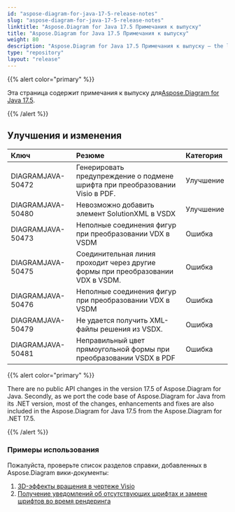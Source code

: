 ```yaml
---
id: "aspose-diagram-for-java-17-5-release-notes"
slug: "aspose-diagram-for-java-17-5-release-notes"
linktitle: "Aspose.Diagram for Java 17.5 Примечания к выпуску"
title: "Aspose.Diagram for Java 17.5 Примечания к выпуску"
weight: 80
description: "Aspose.Diagram for Java 17.5 Примечания к выпуску – the latest updates and fixes."
type: "repository"
layout: "release"
---
```

{{% alert color="primary" %}} 

 Эта страница содержит примечания к выпуску для[Aspose.Diagram for Java 17.5](http://releases.aspose.com/diagram/java/release-notes/2017/aspose-diagram-for-java-17-5-release-notes/).

{{% /alert %}} 
## **Улучшения и изменения**

|**Ключ**|**Резюме**|**Категория**|
|:- |:- |:- |
|DIAGRAMJAVA-50472|Генерировать предупреждение о подмене шрифта при преобразовании Visio в PDF.|Улучшение|
|DIAGRAMJAVA-50480 |Невозможно добавить элемент SolutionXML в VSDX|Улучшение|
|DIAGRAMJAVA-50473|Неполные соединения фигур при преобразовании VDX в VSDM|Ошибка|
|DIAGRAMJAVA-50475|Соединительная линия проходит через другие формы при преобразовании VDX в VSDM.|Ошибка|
|DIAGRAMJAVA-50476|Неполные соединения фигур при преобразовании VDX в VSDM|Ошибка|
|DIAGRAMJAVA-50479|Не удается получить XML-файлы решения из VSDX.|Ошибка|
|DIAGRAMJAVA-50481|Неправильный цвет прямоугольной формы при преобразовании VSDX в PDF|Ошибка|
{{% alert color="primary" %}} 

There are no public API changes in the version 17.5 of Aspose.Diagram for Java. Secondly, as we port the code base of Aspose.Diagram for Java from its .NET version, most of the changes, enhancements and fixes are also included in the Aspose.Diagram for Java 17.5 from the Aspose.Diagram for .NET 17.5.

{{% /alert %}} 
### **Примеры использования**
Пожалуйста, проверьте список разделов справки, добавленных в Aspose.Diagram вики-документы:

1. [3D-эффекты вращения в чертеже Visio](https://docs.aspose.com/diagram/ru/java/3d-rotation-effects-in-a-visio-drawing/)
1. [Получение уведомлений об отсутствующих шрифтах и замене шрифтов во время рендеринга](https://docs.asposeptyltd.com/display/diagramjava/Aspose.Diagram+Font+Operations#Aspose.DiagramFontOperations-ReceiveNotificationofMissingFontsandFontSubstitutionduringRendering)


